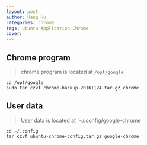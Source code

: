 ```yaml
---
layout: post
author: Hang Hu
categories: chrome
tags: Ubuntu Application Chrome 
cover: 
---
```


## Chrome program

>chrome program is located at `/opt/google`

```
cd /opt/google
sudo tar czvf chrome-backup-20161124.tar.gz chrome
```

## User data

>User data is located at `~/.config/google-chrome

```
cd ~/.config
tar czvf ubuntu-chrome-config.tar.gz google-chrome
```
